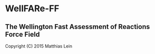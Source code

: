 # WellFARe-FF
## The Wellington Fast Assessment of Reactions Force Field
Copyright (C) 2015 Matthias Lein

